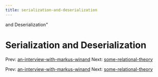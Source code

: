 ```yaml
---
title: serialization-and-deserialization
---
```


and Deserialization"

# Serialization and Deserialization

Prev:
[an-interview-with-markus-winand](an-interview-with-markus-winand.md)
Next:
[some-relational-theory](some-relational-theory.md)

Prev:
[an-interview-with-markus-winand](an-interview-with-markus-winand.md)
Next:
[some-relational-theory](some-relational-theory.md)
